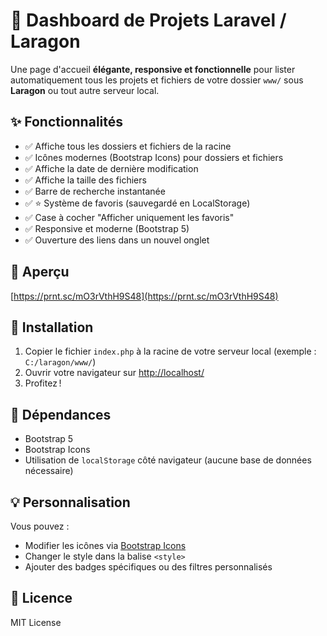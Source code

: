 # 📂 Dashboard de Projets Laravel / Laragon

Une page d'accueil **élégante, responsive et fonctionnelle** pour lister automatiquement tous les projets et fichiers de votre dossier `www/` sous **Laragon** ou tout autre serveur local.

## ✨ Fonctionnalités

- ✅ Affiche tous les dossiers et fichiers de la racine
- ✅ Icônes modernes (Bootstrap Icons) pour dossiers et fichiers
- ✅ Affiche la date de dernière modification
- ✅ Affiche la taille des fichiers
- ✅ Barre de recherche instantanée
- ✅ ⭐️ Système de favoris (sauvegardé en LocalStorage)
- ✅ Case à cocher "Afficher uniquement les favoris"
- ✅ Responsive et moderne (Bootstrap 5)
- ✅ Ouverture des liens dans un nouvel onglet

## 📸 Aperçu

[https://prnt.sc/mO3rVthH9S48](https://prnt.sc/mO3rVthH9S48)

## 🚀 Installation

1. Copier le fichier `index.php` à la racine de votre serveur local (exemple : `C:/laragon/www/`)
2. Ouvrir votre navigateur sur [http://localhost/](http://localhost/)
3. Profitez !

## 🔧 Dépendances

- Bootstrap 5
- Bootstrap Icons
- Utilisation de `localStorage` côté navigateur (aucune base de données nécessaire)

## 💡 Personnalisation

Vous pouvez :
- Modifier les icônes via [Bootstrap Icons](https://icons.getbootstrap.com/)
- Changer le style dans la balise `<style>`
- Ajouter des badges spécifiques ou des filtres personnalisés

## 📜 Licence

MIT License
